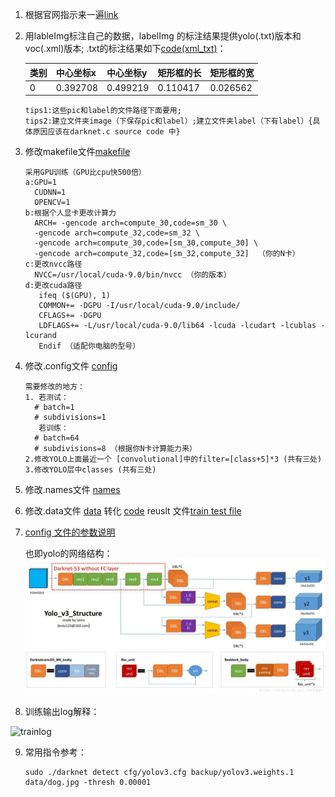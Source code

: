 1. 根据官网指示来一遍[link](1.https://pjreddie.com/darknet/yolo/)
2. 用lableImg标注自己的数据，labelImg 的标注结果提供yolo(.txt)版本和voc(.xml)版本;
   .txt的标注结果如下[code(xml_txt)](../../../../transs.py)：
   
    | 类别 | 中心坐标x | 中心坐标y | 矩形框的长 | 矩形框的宽 |
    |:-----|:--------|:---------|:----------|:----------|
    |0     | 0.392708| 0.499219 |  0.110417 | 0.026562  |
    
       tips1:这些pic和label的文件路径下面要用;
       tips2:建立文件夹image（下保存pic和label）;建立文件夹label（下有label）{具体原因应该在darknet.c source code 中}
3. 修改makefile文件[makefile](data/Makefile)
    
       采用GPU训练（GPU比cpu快500倍）
       a:GPU=1
         CUDNN=1
         OPENCV=1
       b:根据个人显卡更改计算力
         ARCH= -gencode arch=compute_30,code=sm_30 \
         -gencode arch=compute_32,code=sm_32 \
         -gencode arch=compute_30,code=[sm_30,compute_30] \
         -gencode arch=compute_32,code=[sm_32,compute_32]  （你的N卡）
       c:更改nvcc路径
         NVCC=/usr/local/cuda-9.0/bin/nvcc （你的版本）
       d:更改cuda路径
          ifeq ($(GPU), 1) 
          COMMON+= -DGPU -I/usr/local/cuda-9.0/include/
          CFLAGS+= -DGPU
          LDFLAGS+= -L/usr/local/cuda-9.0/lib64 -lcuda -lcudart -lcublas -lcurand
          Endif （适配你电脑的型号）
         
4. 修改.config文件 [config](data/optic.cfg)

       需要修改的地方：
       1. 若测试：
         # batch=1
         # subdivisions=1
          若训练：
         # batch=64
         # subdivisions=8 （根据你N卡计算能力来）
       2.修改YOLO上面最近一个 [convolutional]中的filter=[class+5]*3 (共有三处)
       3.修改YOLO层中classes (共有三处)
5. 修改.names文件 [names](data/optic.names)
6. 修改.data文件 [data](data/optic.data) 转化 [code](../../../../transs.py) reuslt 文件[train test file](data/optic_train.txt)
7. [config 文件的参数说明](data/config.txt)
 
   也即yolo的网络结构：
   ![yolo](pic/yolov3-net.jpeg)
8. 训练输出log解释：
  
  ![trainlog]()
  
9. 常用指令参考：

       sudo ./darknet detect cfg/yolov3.cfg backup/yolov3.weights.1 data/dog.jpg -thresh 0.00001
       
  
   




    
    
    
    